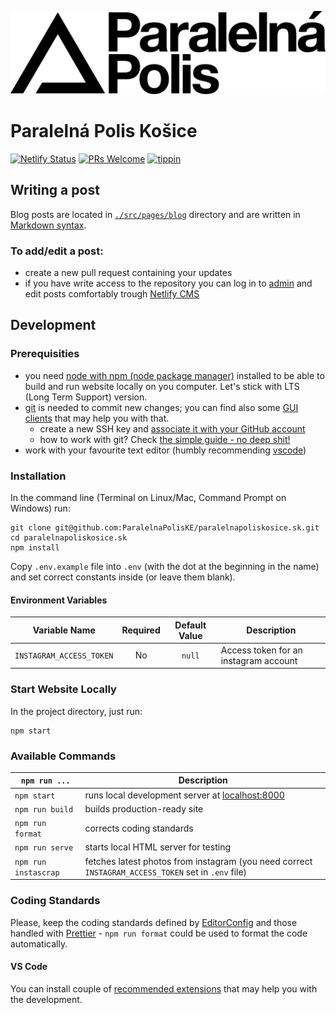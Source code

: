 [![logo](static/img/logo.svg)](https://www.paralelnapoliskosice.sk)

# Paralelná Polis Košice

[![Netlify Status](https://api.netlify.com/api/v1/badges/bc3e351a-833d-4fc1-aab3-cae6ac2f8c20/deploy-status)](https://app.netlify.com/sites/paralelnapoliskosice/deploys) [![PRs Welcome](https://img.shields.io/badge/PRs-welcome-brightgreen.svg)](http://makeapullrequest.com) [![tippin](https://img.shields.io/badge/%E2%9A%A1%EF%B8%8Ftippin.me-@parallelpoliske-F0918E.svg)](https://tippin.me/@parallelpoliske)

## Writing a post

Blog posts are located in [`./src/pages/blog`](https://github.com/ParalelnaPolisKE/web/tree/master/src/pages/blog) directory and are written in [Markdown syntax](https://github.com/adam-p/markdown-here/wiki/Markdown-Cheatsheet).

### To add/edit a post:

- create a new pull request containing your updates
- if you have write access to the repository you can log in to [admin](https://www.paralelnapoliskosice.sk/admin/) and edit posts comfortably trough [Netlify CMS](https://www.netlifycms.org/)

## Development

### Prerequisities

- you need [node with npm (node package manager)](https://nodejs.org/en/download/) installed to be able to build and run website locally on you computer. Let's stick with LTS (Long Term Support) version.
- [git](https://git-scm.com/downloads) is needed to commit new changes; you can find also some [GUI clients](https://git-scm.com/downloads/guis) that may help you with that.
  - create a new SSH key and [associate it with your GitHub account](https://help.github.com/articles/adding-a-new-ssh-key-to-your-github-account/)
  - how to work with git? Check [the simple guide - no deep shit!](http://rogerdudler.github.io/git-guide/)
- work with your favourite text editor (humbly recommending [vscode](https://code.visualstudio.com/))

### Installation

In the command line (Terminal on Linux/Mac, Command Prompt on Windows) run:

```
git clone git@github.com:ParalelnaPolisKE/paralelnapoliskosice.sk.git
cd paralelnapoliskosice.sk
npm install
```

Copy `.env.example` file into `.env` (with the dot at the beginning in the name) and set correct constants inside (or leave them blank).

#### Environment Variables

| Variable Name            | Required | Default Value | Description                           |
| ------------------------ | :------: | :-----------: | ------------------------------------- |
| `INSTAGRAM_ACCESS_TOKEN` |    No    |    `null`     | Access token for an instagram account |

### Start Website Locally

In the project directory, just run:

```
npm start
```

### Available Commands

| `npm run ...`        | Description                                                                                         |
| -------------------- | --------------------------------------------------------------------------------------------------- |
| `npm start`          | runs local development server at [localhost:8000](http://localhost:8000)                            |
| `npm run build`      | builds production-ready site                                                                        |
| `npm run format`     | corrects coding standards                                                                           |
| `npm run serve`      | starts local HTML server for testing                                                                |
| `npm run instascrap` | fetches latest photos from instagram (you need correct `INSTAGRAM_ACCESS_TOKEN` set in `.env` file) |

### Coding Standards

Please, keep the coding standards defined by [EditorConfig](http://editorconfig.org/) and those handled with [Prettier](https://prettier.io/) - `npm run format` could be used to format the code automatically.

#### VS Code

You can install couple of [recommended extensions](.vscode/extensions.json) that may help you with the development.
